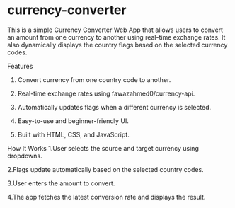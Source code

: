 # currency-converter
This is a simple Currency Converter Web App that allows users to convert an amount from one currency to another using real-time exchange rates. It also dynamically displays the country flags based on the selected currency codes.

 Features
1. Convert currency from one country code to another.

2. Real-time exchange rates using fawazahmed0/currency-api.

3. Automatically updates flags when a different currency is selected.

4. Easy-to-use and beginner-friendly UI.

5. Built with HTML, CSS, and JavaScript.


How It Works
1.User selects the source and target currency using dropdowns.

2.Flags update automatically based on the selected country codes.

3.User enters the amount to convert.

4.The app fetches the latest conversion rate and displays the result.

